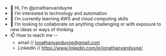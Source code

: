- 👋 Hi, I’m @jonathanvanduyne
- 👀 I’m interested in technology and automation
- 🌱 I’m currently learning AWS and cloud computing skills
- 💞️ I’m looking to collaborate on anything challenging or with exposure to new ideas or ways of thinking
- 📫 How to reach me --
  -   email // jonathanvanduyne@gmail.com
  -   LinkedIn // https://www.linkedin.com/in/jonathanvanduyne/
